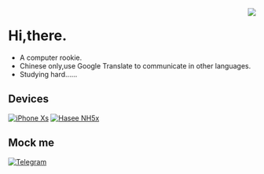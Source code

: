 <img align="right" src="https://github-readme-stats.vercel.app/api?username=hidrid0125&show_icons=true&theme=onedark&hide_title=tru&hide_border=true">

# Hi,there.
 - A computer rookie.
 - Chinese only,use Google Translate to communicate in other languages.
 - Studying hard......

## Devices
[![iPhone Xs](https://img.shields.io/badge/OnePlus%208-FF0000?style=flat-square&logo=oneplus&logoColor=ffffff)](https://www.oneplus.com)
[![Hasee NH5x](https://img.shields.io/badge/Hasee%20NH5x-d9b611?style=flat-square&logoColor=ffffff)](http://www.hasee.com/en/index.aspx)

## Mock me
[![Telegram](https://img.shields.io/badge/%40Hidr05-1685a9?style=flat-square&logo=telegram&logoColor=ffffff)](https://t.me/Hidr05)
